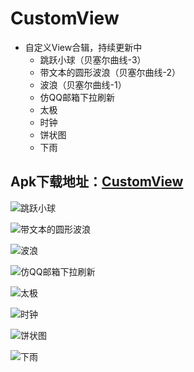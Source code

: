 # CustomView

 - 自定义View合辑，持续更新中
   - 跳跃小球（贝塞尔曲线-3）
   - 带文本的圆形波浪（贝塞尔曲线-2）
   - 波浪（贝塞尔曲线-1）
   - 仿QQ邮箱下拉刷新
   - 太极
   - 时钟
   - 饼状图
   - 下雨
 
## **Apk下载地址：[CustomView](https://www.pgyer.com/CustomView)**


![跳跃小球](screenshot/PointBeatView.gif)

![带文本的圆形波浪](screenshot/WaveLoadingView.gif)

![波浪](screenshot/WaveView.gif)

![仿QQ邮箱下拉刷新](screenshot/CircleRefreshView.gif)

![太极](screenshot/TaiJiView.gif)

![时钟](screenshot/ClockView.gif)

![饼状图](screenshot/PercentageView.gif)

![下雨](screenshot/RainView.gif)